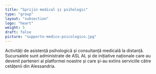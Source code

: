 ```yaml
---
title: "Sprijin medical și psihologic"
type: "group"
layout: "subsection"
logo: "heart"
weight: 5
draft: false
picture: "supporto-medico-psicologico.jpg"
---
```


Activități de asistență psihologică și consultanță medicală la distanță. Sucursalele sunt administrate de ASL AL și de inițiative naționale care au devenit parteneri ai platformei noastre și care și-au extins serviciile către cetățenii din Alessandria.
